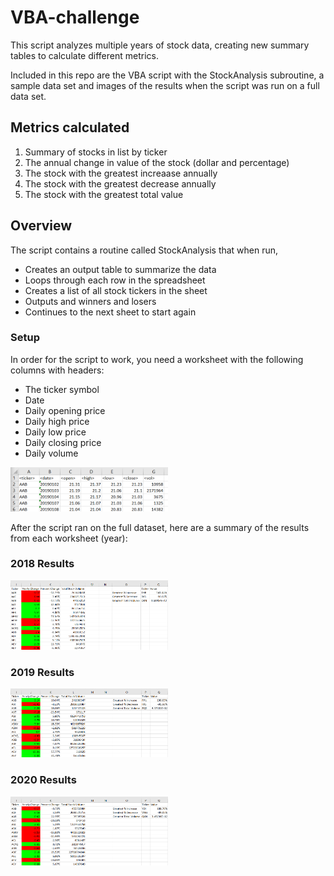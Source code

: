 # VBA-challenge 
This script analyzes multiple years of stock data, creating new summary tables to calculate different metrics. 

Included in this repo are the VBA script with the StockAnalysis subroutine, a sample data set and images of the results when the script was run on a full data set.

## Metrics calculated
1. Summary of stocks in list by ticker
2. The annual change in value of the stock (dollar and percentage)
3. The stock with the greatest increaase annually
4. The stock with the greatest decrease annually
5. The stock with the greatest total value

## Overview
The script contains a routine called StockAnalysis that when run,
- Creates an output table to summarize the data
- Loops through each row in the spreadsheet
- Creates a list of all stock tickers in the sheet
- Outputs and winners and losers
- Continues to the next sheet to start again

### Setup 
In order for the script to work, you need a worksheet with the following columns with headers:
- The ticker symbol
- Date
- Daily opening price
- Daily high price
- Daily low price
- Daily closing price
- Daily volume

<img src="https://github.com/kmcmurphy/VBA-challenge/blob/main/worksheet_setup.png" width = "50%" alt="Worksheet setup" />

After the script ran on the full dataset, here are a summary of the results from each worksheet (year):

### 2018 Results

<img src="https://github.com/kmcmurphy/VBA-challenge/blob/main/2018_results.png" width = "50%" alt="2018 Results" />

### 2019 Results

<img src="https://github.com/kmcmurphy/VBA-challenge/blob/main/2019_results.png" width = "50%" alt="2018 Results" />

### 2020 Results

<img src="https://github.com/kmcmurphy/VBA-challenge/blob/main/2020_results.png" width = "50%" alt="2018 Results" />
